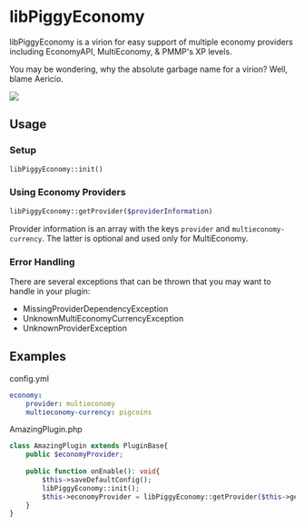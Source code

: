 # libPiggyEconomy

libPiggyEconomy is a virion for easy support of multiple economy providers including EconomyAPI, MultiEconomy, & PMMP's XP levels.

You may be wondering, why the absolute garbage name for a virion? Well, blame Aericio.

![](https://cdn.discordapp.com/attachments/305887490613444608/644764172273319936/unknown.png)

## Usage

### Setup
```php
libPiggyEconomy::init()
```

### Using Economy Providers
```php
libPiggyEconomy::getProvider($providerInformation)
```
Provider information is an array with the keys ```provider``` and ```multieconomy-currency```. The latter is optional and used only for MultiEconomy.

### Error Handling

There are several exceptions that can be thrown that you may want to handle in your plugin:
* MissingProviderDependencyException
* UnknownMultiEconomyCurrencyException
* UnknownProviderException

## Examples
config.yml
```yaml
economy:
    provider: multieconomy
    multieconomy-currency: pigcoins
```

AmazingPlugin.php

```php
class AmazingPlugin extends PluginBase{
    public $economyProvider;
    
    public function onEnable(): void{
        $this->saveDefaultConfig();
        libPiggyEconomy::init();
        $this->economyProvider = libPiggyEconomy::getProvider($this->getConfig()->get("economy"));
    }
}
```